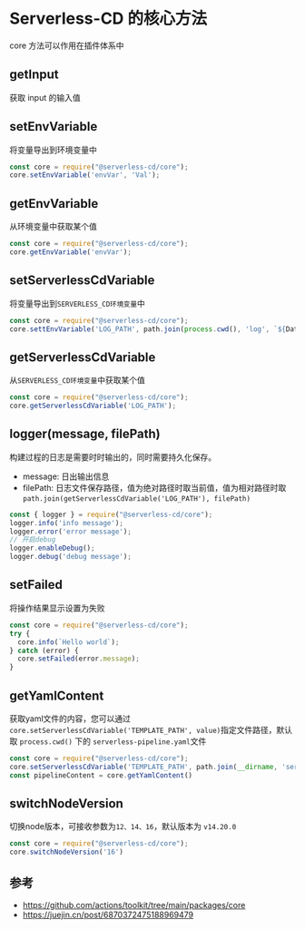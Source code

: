 # Serverless-CD 的核心方法

core 方法可以作用在插件体系中


## getInput
获取 input 的输入值

##  setEnvVariable
将变量导出到环境变量中

```js
const core = require("@serverless-cd/core");
core.setEnvVariable('envVar', 'Val');
```
##  getEnvVariable
从环境变量中获取某个值

```js
const core = require("@serverless-cd/core");
core.getEnvVariable('envVar');
```

## setServerlessCdVariable
将变量导出到`SERVERLESS_CD环境变量`中

```js
const core = require("@serverless-cd/core");
core.settEnvVariable('LOG_PATH', path.join(process.cwd(), 'log', `${Data.now()}.log`)');
```

##  getServerlessCdVariable
从`SERVERLESS_CD环境变量`中获取某个值

```js
const core = require("@serverless-cd/core");
core.getServerlessCdVariable('LOG_PATH');
```

## logger(message, filePath)
构建过程的日志是需要时时输出的，同时需要持久化保存。
- message: 日出输出信息
- filePath: 日志文件保存路径，值为绝对路径时取当前值，值为相对路径时取 `path.join(getServerlessCdVariable('LOG_PATH'), filePath)`

```js
const { logger } = require("@serverless-cd/core");
logger.info('info message');
logger.error('error message');
// 开启debug
logger.enableDebug();
logger.debug('debug message');
```
## setFailed
将操作结果显示设置为失败

```js
const core = require("@serverless-cd/core");
try {
  core.info(`Hello world`);
} catch (error) {
  core.setFailed(error.message);
}
```
## getYamlContent
获取yaml文件的内容，您可以通过 `core.setServerlessCdVariable('TEMPLATE_PATH', value)`指定文件路径，默认取 `process.cwd()` 下的 `serverless-pipeline.yaml`文件

```js
const core = require("@serverless-cd/core");
core.setServerlessCdVariable('TEMPLATE_PATH', path.join(__dirname, 'serverless-pipeline.yaml'))
const pipelineContent = core.getYamlContent()
```
## switchNodeVersion
切换node版本，可接收参数为`12、14、16`，默认版本为 `v14.20.0`

```js
const core = require("@serverless-cd/core");
core.switchNodeVersion('16')
```
## 参考

- https://github.com/actions/toolkit/tree/main/packages/core
- https://juejin.cn/post/6870372475188969479

